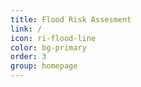 ```yaml
---
title: Flood Risk Assesment
link: /
icon: ri-flood-line
color: bg-primary
order: 3
group: homepage
---
```


